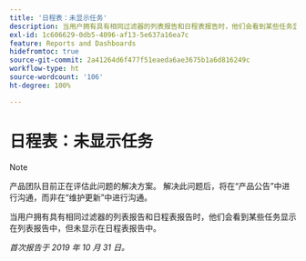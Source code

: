 ```yaml
---
title: '日程表：未显示任务'
description: 当用户拥有具有相同过滤器的列表报告和日程表报告时，他们会看到某些任务显示在列表报告中，但未显示在日程表报告中。
exl-id: 1c606629-0db5-4096-af13-5e637a16ea7c
feature: Reports and Dashboards
hidefromtoc: true
source-git-commit: 2a41264d6f477f51eaeda6ae3675b1a6d816249c
workflow-type: ht
source-wordcount: '106'
ht-degree: 100%

---
```


# 日程表：未显示任务

>[!NOTE]
>
>产品团队目前正在评估此问题的解决方案。 解决此问题后，将在“产品公告”中进行沟通，而非在“维护更新”中进行沟通。

当用户拥有具有相同过滤器的列表报告和日程表报告时，他们会看到某些任务显示在列表报告中，但未显示在日程表报告中。

_首次报告于 2019 年 10 月 31 日。_
